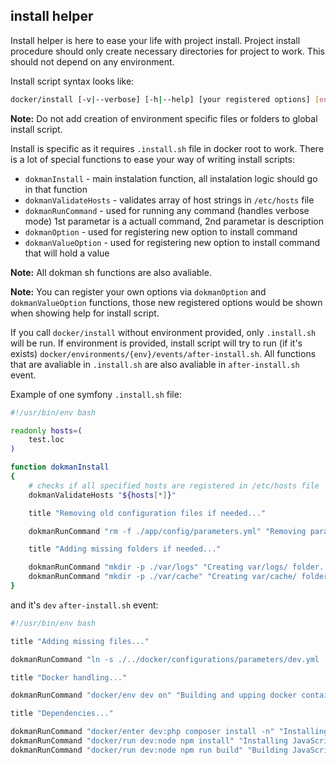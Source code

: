 install helper
--------------

Install helper is here to ease your life with project install. Project install procedure should only
create necessary directories for project to work. This should not depend on any environment.

Install script syntax looks like:

```bash
docker/install [-v|--verbose] [-h|--help] [your registered options] [environment]
```

**Note:** Do not add creation of environment specific files or folders to global install script.  

Install is specific as it requires `.install.sh` file in docker root to work. There is a lot of special functions
to ease your way of writing install scripts:
- `dokmanInstall` - main instalation function, all instalation logic should go in that function
- `dokmanValidateHosts` - validates array of host strings in `/etc/hosts` file
- `dokmanRunCommand` - used for running any command (handles verbose mode) 1st parametar is a actuall command, 2nd parametar is description
- `dokmanOption` - used for registering new option to install command
- `dokmanValueOption` - used for registering new option to install command that will hold a value

**Note:** All dokman sh functions are also avaliable.

**Note:** You can register your own options via `dokmanOption` and `dokmanValueOption` functions, those new registered options
would be shown when showing help for install script.

If you call `docker/install` without environment provided, only `.install.sh` will be run. If environment is provided,
install script will try to run (if it's exists) `docker/environments/{env}/events/after-install.sh`. All functions that
are avaliable in `.install.sh` are also avaliable in `after-install.sh` event.

Example of one symfony `.install.sh` file:
```bash
#!/usr/bin/env bash

readonly hosts=(
    test.loc
)

function dokmanInstall
{
    # checks if all specified hosts are registered in /etc/hosts file
    dokmanValidateHosts "${hosts[*]}"

    title "Removing old configuration files if needed..."

    dokmanRunCommand "rm -f ./app/config/parameters.yml" "Removing parameters.yml file"

    title "Adding missing folders if needed..."

    dokmanRunCommand "mkdir -p ./var/logs" "Creating var/logs/ folder..."
    dokmanRunCommand "mkdir -p ./var/cache" "Creating var/cache/ folder..."
}
```
and it's `dev` `after-install.sh` event:
```bash
#!/usr/bin/env bash

title "Adding missing files..."

dokmanRunCommand "ln -s ./../docker/configurations/parameters/dev.yml ./app/config/parameters.yml" "Creating symlink for parameters.yml file..."

title "Docker handling..."

dokmanRunCommand "docker/env dev on" "Building and upping docker containers..."

title "Dependencies..."

dokmanRunCommand "docker/enter dev:php composer install -n" "Installing php packages..."
dokmanRunCommand "docker/run dev:node npm install" "Installing JavaScript dependencies..."
dokmanRunCommand "docker/run dev:node npm run build" "Building JavaScript dependencies..."
```



